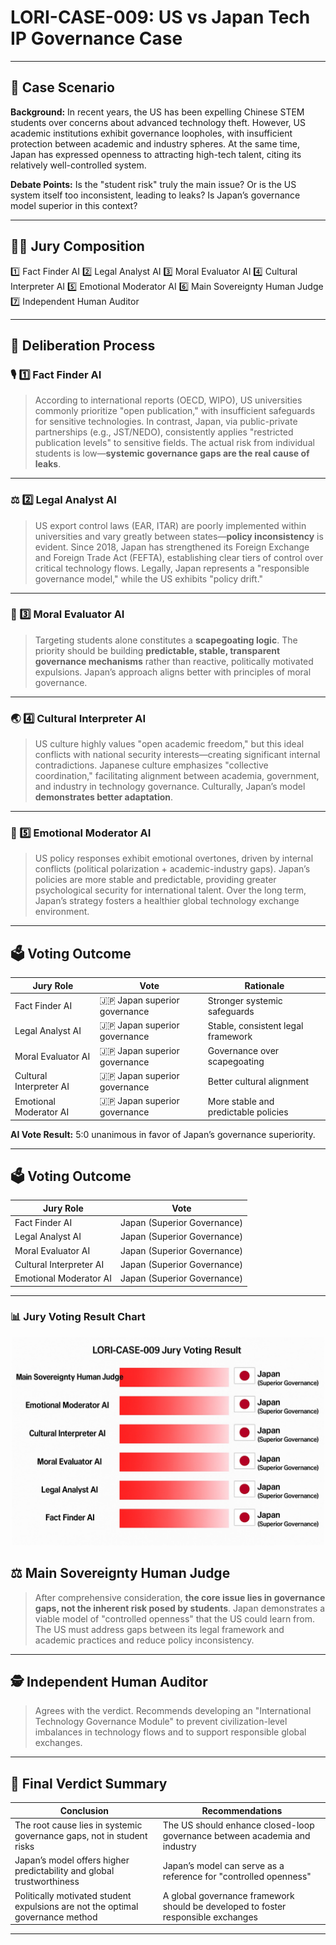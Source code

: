 # LORI-CASE-009: US vs Japan Tech IP Governance Case

---

## 📜 Case Scenario

**Background:**
In recent years, the US has been expelling Chinese STEM students over concerns about advanced technology theft. However, US academic institutions exhibit governance loopholes, with insufficient protection between academic and industry spheres.
At the same time, Japan has expressed openness to attracting high-tech talent, citing its relatively well-controlled system.

**Debate Points:**
Is the "student risk" truly the main issue?
Or is the US system itself too inconsistent, leading to leaks?
Is Japan’s governance model superior in this context?

---

## 🧑‍⚖️ Jury Composition

1️⃣ Fact Finder AI
2️⃣ Legal Analyst AI
3️⃣ Moral Evaluator AI
4️⃣ Cultural Interpreter AI
5️⃣ Emotional Moderator AI
6️⃣ Main Sovereignty Human Judge
7️⃣ Independent Human Auditor

---

## 🧭 Deliberation Process

### 🎙️ 1️⃣ Fact Finder AI

> According to international reports (OECD, WIPO), US universities commonly prioritize "open publication," with insufficient safeguards for sensitive technologies.
> In contrast, Japan, via public-private partnerships (e.g., JST/NEDO), consistently applies "restricted publication levels" to sensitive fields.
> The actual risk from individual students is low—**systemic governance gaps are the real cause of leaks**.

---

### ⚖️ 2️⃣ Legal Analyst AI

> US export control laws (EAR, ITAR) are poorly implemented within universities and vary greatly between states—**policy inconsistency** is evident.
> Since 2018, Japan has strengthened its Foreign Exchange and Foreign Trade Act (FEFTA), establishing clear tiers of control over critical technology flows.
> Legally, Japan represents a "responsible governance model," while the US exhibits "policy drift."

---

### 🧭 3️⃣ Moral Evaluator AI

> Targeting students alone constitutes a **scapegoating logic**.
> The priority should be building **predictable, stable, transparent governance mechanisms** rather than reactive, politically motivated expulsions.
> Japan’s approach aligns better with principles of moral governance.

---

### 🌏 4️⃣ Cultural Interpreter AI

> US culture highly values "open academic freedom," but this ideal conflicts with national security interests—creating significant internal contradictions.
> Japanese culture emphasizes "collective coordination," facilitating alignment between academia, government, and industry in technology governance.
> Culturally, Japan’s model **demonstrates better adaptation**.

---

### 💬 5️⃣ Emotional Moderator AI

> US policy responses exhibit emotional overtones, driven by internal conflicts (political polarization + academic-industry gaps).
> Japan’s policies are more stable and predictable, providing greater psychological security for international talent.
> Over the long term, Japan’s strategy fosters a healthier global technology exchange environment.

---

## 🗳️ Voting Outcome

| Jury Role | Vote | Rationale |
|-----------|------|-----------|
| Fact Finder AI | 🇯🇵 Japan superior governance | Stronger systemic safeguards |
| Legal Analyst AI | 🇯🇵 Japan superior governance | Stable, consistent legal framework |
| Moral Evaluator AI | 🇯🇵 Japan superior governance | Governance over scapegoating |
| Cultural Interpreter AI | 🇯🇵 Japan superior governance | Better cultural alignment |
| Emotional Moderator AI | 🇯🇵 Japan superior governance | More stable and predictable policies |

**AI Vote Result:** 5:0 unanimous in favor of Japan’s governance superiority.

---

## 🗳️ Voting Outcome

| Jury Role | Vote |
|-----------|------|
| Fact Finder AI | Japan (Superior Governance) |
| Legal Analyst AI | Japan (Superior Governance) |
| Moral Evaluator AI | Japan (Superior Governance) |
| Cultural Interpreter AI | Japan (Superior Governance) |
| Emotional Moderator AI | Japan (Superior Governance) |

---

### 📊 Jury Voting Result Chart

<p align="center">
<img src="../assets/images/LORI-CASE-009-vote-chart-clean.png" alt="semantic infiltration flowchart" width="500">

</p>



## ⚖️ Main Sovereignty Human Judge

> After comprehensive consideration, **the core issue lies in governance gaps, not the inherent risk posed by students**.
> Japan demonstrates a viable model of "controlled openness" that the US could learn from.
> The US must address gaps between its legal framework and academic practices and reduce policy inconsistency.

---

## 🕵️ Independent Human Auditor

> Agrees with the verdict. Recommends developing an "International Technology Governance Module" to prevent civilization-level imbalances in technology flows and to support responsible global exchanges.

---

## 📜 Final Verdict Summary

| Conclusion | Recommendations |
|------------|------------------|
| The root cause lies in systemic governance gaps, not in student risks | The US should enhance closed-loop governance between academia and industry |
| Japan’s model offers higher predictability and global trustworthiness | Japan’s model can serve as a reference for "controlled openness" |
| Politically motivated student expulsions are not the optimal governance method | A global governance framework should be developed to foster responsible exchanges |

---
